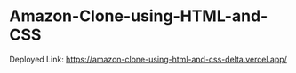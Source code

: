 # Amazon-Clone-using-HTML-and-CSS

Deployed Link: https://amazon-clone-using-html-and-css-delta.vercel.app/
